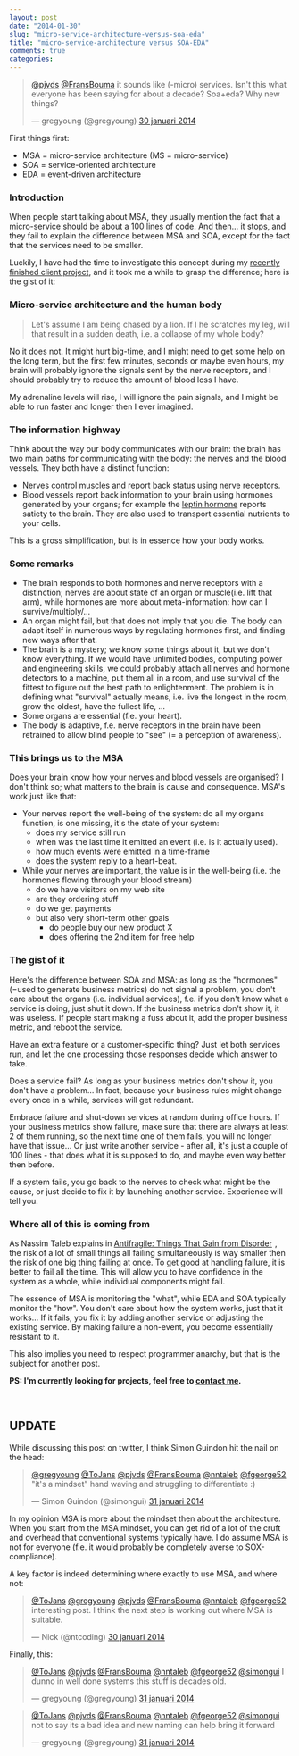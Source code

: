 ```yaml
---
layout: post
date: "2014-01-30"
slug: "micro-service-architecture-versus-soa-eda"
title: "micro-service-architecture versus SOA-EDA"
comments: true
categories: 
---
```


<blockquote class="twitter-tweet" data-conversation="none" lang="nl"><p><a href="https://twitter.com/pjvds">@pjvds</a> <a href="https://twitter.com/FransBouma">@FransBouma</a> it sounds like (-micro) services. Isn&#39;t this what everyone has been saying for about a decade? Soa+eda? Why new things?</p>&mdash; gregyoung (@gregyoung) <a href="https://twitter.com/gregyoung/statuses/428888276351455232">30 januari 2014</a></blockquote>
<script async src="//platform.twitter.com/widgets.js" charset="utf-8"></script>

First things first:

- MSA = micro-service architecture (MS = micro-service)
- SOA = service-oriented architecture
- EDA = event-driven architecture

### Introduction

When people start talking about MSA, they usually mention the fact that a micro-service should be about a 100 lines of code. And then... it stops, and they fail to explain the difference between MSA and SOA, except for the fact that the services need to be smaller.

Luckily, I have had the time to investigate this concept during my [recently finished client project](http://tojans.me/blog/2014/01/13/enjoyed-programmer-anarchy-looking-for-the-next-project/), and it took me a while to grasp the difference; here is the gist of it:

### Micro-service architecture and the human body

  > Let's assume I am being chased by a lion. If I he scratches my leg, will that result in a sudden death, i.e. a collapse of my whole body? 
  
No it does not. It might hurt big-time, and I might need to get some help on the long term, but the first few minutes, seconds or maybe even hours, my brain will probably ignore the signals sent by the nerve receptors, and I should probably try to reduce the amount of blood loss I have. 

My adrenaline levels will rise, I will ignore the pain signals, and I might be able to run faster and longer then I ever imagined.

### The information highway

Think about the way our body communicates with our brain: the brain has two main paths for communicating with the body: the nerves and the blood vessels. They both have a distinct function: 

- Nerves control muscles and report back status using nerve receptors.
- Blood vessels report back information to your brain using hormones generated by your organs; for example the [leptin hormone](http://en.wikipedia.org/wiki/Leptin) reports satiety to the brain. They are also used to transport
essential nutrients to your cells.

This is a gross simplification, but is in essence how your body works.

### Some remarks

- The brain responds to both hormones and nerve receptors with a distinction; nerves are about state of an organ or muscle(i.e. lift that arm), while hormones are more about meta-information: how can I survive/multiply/...
- An organ might fail, but that does not imply that you die. The body can adapt itself in numerous ways by regulating hormones first, and finding new ways after that.
- The brain is a mystery; we know some things about it,  but we don't know everything. If we would have unlimited bodies, computing power and engineering skills, we could probably attach all nerves and hormone detectors to a machine, put them all in a room, and use survival of the fittest to figure out the best path to enlightenment. The problem is in defining what "survival" actually means, i.e. live the longest in the room, grow the oldest, have the fullest life, ...
- Some organs are essential (f.e. your heart).
- The body is adaptive, f.e. nerve receptors in the brain have been retrained to allow blind people to "see" (= a perception of awareness).

### This brings us to the MSA

Does your brain know how your nerves and blood vessels are organised? I don't think so; what matters to the brain is cause and consequence. MSA's work just like that:

- Your nerves report the well-being of the system: do all my organs function, is one missing, it's the state of your system:
	- does my service still run
	- when was the last time it emitted an event (i.e. is it actually used).
	- how much events were emitted in a time-frame
	- does the system reply to a heart-beat.
- While your nerves are important, the value is in the well-being (i.e. the hormones flowing through your blood stream)
	- do we have visitors on my web site
	- are they ordering stuff
	- do we get payments
	- but also very short-term other goals
		- do people buy our new product X
		- does offering the 2nd item for free help

### The gist of it
		
Here's the difference between SOA and MSA: as long as the "hormones"(=used to generate business metrics) do not signal a problem, you don't care about the organs (i.e. individual services), f.e. if you don't know what a service is doing, just shut it down. If the business metrics don't show it, it was useless. If people start making a fuss about it, add the proper business metric, and reboot the service.

Have an extra feature or a customer-specific thing? Just let both services run, and let the one processing those responses decide which answer to take. 

Does a service fail? As long as your business metrics don't show it, you don't have a problem... In fact, because your business rules might change every once in a while, services will get redundant. 

Embrace failure and shut-down services at random during office hours. If your business metrics show failure, make sure that there are always at least 2 of them running, so the next time one of them fails, you will no longer have that issue... Or just write another service - after all, it's just a couple of 100 lines - that does what it is supposed to do, and maybe even way better then before.

If a system fails, you go back to the nerves to check what might be the cause, or just decide to fix it by launching another service. Experience will tell you.

### Where all of this is coming from

As Nassim Taleb explains in 
<a href="http://www.amazon.com/gp/product/0812979680/ref=as_li_qf_sp_asin_tl?ie=UTF8&camp=1789&creative=9325&creativeASIN=0812979680&linkCode=as2&tag=httptojanme-20">Antifragile: Things That Gain from Disorder</a><img src="http://ir-na.amazon-adsystem.com/e/ir?t=httptojanme-20&l=as2&o=1&a=0812979680" width="1" height="1" border="0" alt="" style="border:none !important; margin:0px !important;" />
, the risk of a lot of small things all failing simultaneously is way smaller then the risk of one big thing failing at once. To get good at handling failure, it is better to fail all the time. This will allow you to have confidence in the system as a whole, while individual components might fail.

The essence of MSA is monitoring the "what", while EDA and SOA typically monitor the "how". You don't care about how the system works, just that it works... If it fails, you fix it by adding another service or adjusting the existing service. By making failure a non-event, you become essentially resistant to it.

This also implies you need to respect programmer anarchy, but that is the subject for another post.

**PS: I'm currently looking for projects, feel free to [contact me](mailto::tom@corebvba.be).**

<a name="#update">&nbsp;</a>
## UPDATE

While discussing this post on twitter, I think Simon Guindon hit the nail on the head:

<blockquote class="twitter-tweet" lang="nl"><p><a href="https://twitter.com/gregyoung">@gregyoung</a> <a href="https://twitter.com/ToJans">@ToJans</a> <a href="https://twitter.com/pjvds">@pjvds</a> <a href="https://twitter.com/FransBouma">@FransBouma</a> <a href="https://twitter.com/nntaleb">@nntaleb</a> <a href="https://twitter.com/fgeorge52">@fgeorge52</a> &quot;it&#39;s a mindset&quot; hand waving and struggling to differentiate :)</p>&mdash; Simon Guindon (@simongui) <a href="https://twitter.com/simongui/statuses/429139607561576448">31 januari 2014</a></blockquote>
<script async src="//platform.twitter.com/widgets.js" charset="utf-8"></script>

In my opinion MSA is more about the mindset then about the architecture. When you start from the MSA mindset, you can get rid of a lot of the cruft and overhead that conventional systems typically have. I do assume MSA is not for everyone (f.e. it would probably be completely averse to SOX-compliance).

A key factor is indeed determining where exactly to use MSA, and where not:
<blockquote class="twitter-tweet" data-conversation="none" lang="nl"><p><a href="https://twitter.com/ToJans">@ToJans</a> <a href="https://twitter.com/gregyoung">@gregyoung</a> <a href="https://twitter.com/pjvds">@pjvds</a> <a href="https://twitter.com/FransBouma">@FransBouma</a> <a href="https://twitter.com/nntaleb">@nntaleb</a> <a href="https://twitter.com/fgeorge52">@fgeorge52</a> interesting post. I think the next step is working out where MSA is suitable.</p>&mdash; Nick (@ntcoding) <a href="https://twitter.com/ntcoding/statuses/428942161430597632">30 januari 2014</a></blockquote>
<script async src="//platform.twitter.com/widgets.js" charset="utf-8"></script>

Finally, this:
<blockquote class="twitter-tweet" lang="nl"><p><a href="https://twitter.com/ToJans">@ToJans</a> <a href="https://twitter.com/pjvds">@pjvds</a> <a href="https://twitter.com/FransBouma">@FransBouma</a> <a href="https://twitter.com/nntaleb">@nntaleb</a> <a href="https://twitter.com/fgeorge52">@fgeorge52</a> <a href="https://twitter.com/simongui">@simongui</a> I dunno in well done systems this stuff is decades old.</p>&mdash; gregyoung (@gregyoung) <a href="https://twitter.com/gregyoung/statuses/429139825300484096">31 januari 2014</a></blockquote>
<script async src="//platform.twitter.com/widgets.js" charset="utf-8"></script>

<blockquote class="twitter-tweet" lang="nl"><p><a href="https://twitter.com/ToJans">@ToJans</a> <a href="https://twitter.com/pjvds">@pjvds</a> <a href="https://twitter.com/FransBouma">@FransBouma</a> <a href="https://twitter.com/nntaleb">@nntaleb</a> <a href="https://twitter.com/fgeorge52">@fgeorge52</a> <a href="https://twitter.com/simongui">@simongui</a> not to say its a bad idea and new naming can help bring it forward</p>&mdash; gregyoung (@gregyoung) <a href="https://twitter.com/gregyoung/statuses/429139899954892800">31 januari 2014</a></blockquote>
<script async src="//platform.twitter.com/widgets.js" charset="utf-8"></script>
